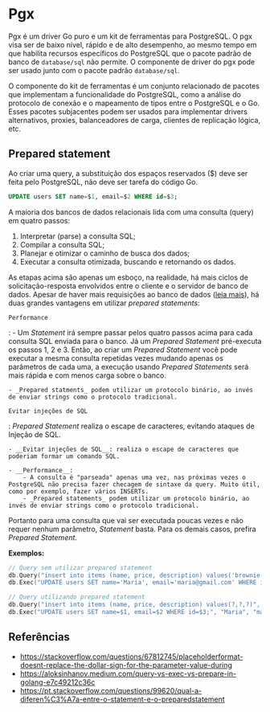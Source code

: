 # Pgx

Pgx é um driver Go puro e um kit de ferramentas para PostgreSQL. O pgx visa ser de baixo nível, rápido e de alto desempenho, ao mesmo tempo em que habilita recursos específicos do PostgreSQL que o pacote padrão de banco de `database/sql` não permite. O componente de driver do pgx pode ser usado junto com o pacote padrão `database/sql`.

O componente do kit de ferramentas é um conjunto relacionado de pacotes que implementam a funcionalidade do PostgreSQL, como a análise do protocolo de conexão e o mapeamento de tipos entre o PostgreSQL e o Go. Esses pacotes subjacentes podem ser usados ​​para implementar drivers alternativos, proxies, balanceadores de carga, clientes de replicação lógica, etc.

## Prepared statement

Ao criar uma query, a substituição dos espaços reservados ($) deve ser feita pelo PostgreSQL, não deve ser tarefa do código Go.

```sql
UPDATE users SET name=$1, email=$2 WHERE id=$3;
```

A maioria dos bancos de dados relacionais lida com uma consulta (query) em quatro passos:

1. Interpretar (parse) a consulta SQL;
1. Compilar a consulta SQL;
1. Planejar e otimizar o caminho de busca dos dados;
1. Executar a consulta otimizada, buscando e retornando os dados.

As etapas acima são apenas um esboço, na realidade, há mais ciclos de solicitação-resposta envolvidos entre o cliente e o servidor de banco de dados. Apesar de haver mais requisições ao banco de dados ([leia mais](https://aloksinhanov.medium.com/query-vs-exec-vs-prepare-in-golang-e7c49212c36c)), há duas grandes vantagens em utilizar _prepared statements_:

`Performance`

:   - Um _Statement_ irá sempre passar pelos quatro passos acima para cada consulta SQL enviada para o banco. Já um _Prepared Statement_ pré-executa os passos 1, 2 e 3. Então, ao criar um _Prepared Statement_ você pode executar a mesma consulta repetidas vezes mudando apenas os parâmetros de cada uma, a execução usando _Prepared Statements_ será mais rápida e com menos carga sobre o banco.

    - _Prepared statments_ podem utilizar um protocolo binário, ao invés de enviar strings como o protocolo tradicional.

`Evitar injeções de SQL`

:   _Prepared Statement_ realiza o escape de caracteres, evitando ataques de Injeção de SQL.

    - __Evitar injeções de SQL__: realiza o escape de caracteres que poderiam formar um comando SQL.
    
    - __Performance__: 
        - A consulta é "parseada" apenas uma vez, nas próximas vezes o PostgreSQL não precisa fazer checagem de sintaxe da query. Muito útil, como por exemplo, fazer vários INSERTs.
        - _Prepared statements_ podem utilizar um protocolo binário, ao invés de enviar strings como o protocolo tradicional.

Portanto para uma consulta que vai ser executada poucas vezes e não requer nenhum parâmetro, _Statement_ basta. Para os demais casos, prefira _Prepared Statement_.

__Exemplos:__

```go
// Query sem utilizar prepared statement
db.Query("insert into items (name, price, description) values('brownie', 240, 'sizzling')")
db.Exec("UPDATE users SET name='Maria', email='maria@gmail.com' WHERE id=123;")

// Query utilizando prepared statement
db.Query("insert into items (name, price, description) values(?,?,?)", "brownie", 240, "sizzling")
db.Exec("UPDATE users SET name=$1, email=$2 WHERE id=$3;", "Maria", "maria@gmail.com", 123)
```

## Referências

- <https://stackoverflow.com/questions/67812745/placeholderformat-doesnt-replace-the-dollar-sign-for-the-parameter-value-during>
- <https://aloksinhanov.medium.com/query-vs-exec-vs-prepare-in-golang-e7c49212c36c>
- <https://pt.stackoverflow.com/questions/99620/qual-a-diferen%C3%A7a-entre-o-statement-e-o-preparedstatement>
